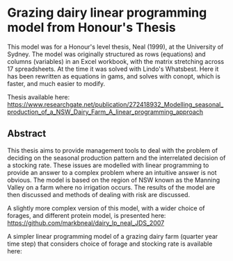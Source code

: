 # Grazing dairy linear programming model from Honour's Thesis

This model was for a Honour's level thesis, Neal (1999), at the University of Sydney. The model was originally structured as rows (equations) and columns (variables) in an Excel workbook, with the matrix stretching across 17 spreadsheets. At the time it was solved with Lindo's Whatsbest. Here it has been rewritten as equations in gams, and solves with conopt, which is faster, and much easier to modify. 

Thesis available here:
https://www.researchgate.net/publication/272418932_Modelling_seasonal_production_of_a_NSW_Dairy_Farm_A_linear_programming_approach

## Abstract
This thesis aims to provide management tools to deal with the problem of deciding on the seasonal production pattern and the interrelated decision of a stocking rate. These issues are modelled with linear programming to provide an answer to a complex problem where an intuitive answer is not obvious. The model is based on the region of NSW known as the Manning Valley on a farm where no irrigation occurs. The results of the model are then discussed and methods of dealing with risk are discussed.

A slightly more complex version of this model, with a wider choice of forages, and different protein model, is presented here:
https://github.com/markbneal/dairy_lp_neal_JDS_2007

A simpler linear programming model of a grazing dairy farm (quarter year time step) that considers choice of forage and stocking rate is available here:




